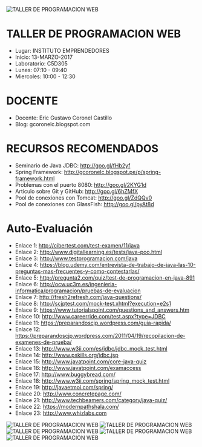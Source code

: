 ![TALLER DE PROGRAMACION WEB](https://raw.githubusercontent.com/gcoronelc/USIL_TPW_2017_1_TM/master/USIL_TPW.png)

# TALLER DE PROGRAMACION WEB

- Lugar: INSTITUTO EMPRENDEDORES
- Inicio: 13-MARZO-2017
- Laboratorio: C5D305
- Lunes: 07:10 - 09:40
- Miercoles: 10:00 - 12:30

# DOCENTE

- Docente: Eric Gustavo Coronel Castillo
- Blog: gcoronelc.blogspot.com

# RECURSOS RECOMENDADOS

- Seminario de Java JDBC: http://goo.gl/fHb2yf
- Spring Framework: http://gcoronelc.blogspot.pe/p/spring-framework.html
- Problemas con el puerto 8080: http://goo.gl/2KYG1d
- Artículo sobre Git y GitHub: http://goo.gl/6hZMfX
- Pool de conexiones con Tomcat: http://goo.gl/ZdQQv0
- Pool de conexiones con GlassFish: http://goo.gl/pyAt8d



# Auto-Evaluación

- Enlace 1: http://cibertest.com/test-examen/11/java
- Enlace 2: http://www.digitallearning.es/tests/java-poo.html
- Enlace 3: http://www.testprogramacion.com/java
- Enlace 4: https://blog.udemy.com/entrevista-de-trabajo-de-java-las-10-preguntas-mas-frecuentes-y-como-contestarlas/
- Enlace 5: http://pregunta2.com/quiz/test-de-programacion-en-java-891
- Enlace 6: http://ocw.uc3m.es/ingenieria-informatica/programacion/pruebas-de-evaluacion
- Enlace 7: http://fresh2refresh.com/java-questions/
- Enlace 8: http://scjptest.com/mock-test.xhtml?execution=e2s1
- Enlace 9: https://www.tutorialspoint.com/questions_and_answers.htm
- Enlace 10: http://www.careerride.com/test.aspx?type=JDBC
- Enlace 11: https://preparandoscjp.wordpress.com/guia-rapida/
- Enlace 12: https://preparandoscjp.wordpress.com/2011/04/19/recopilacion-de-examenes-de-prueba/
- Enlace 13: http://www.w3ii.com/es/jdbc/jdbc_mock_test.html
- Enlace 14: http://www.pskills.org/jdbc.jsp
- Enlace 15: http://www.javatpoint.com/core-java-quiz
- Enlace 16: http://www.javatpoint.com/examaccess
- Enlace 17: http://www.buggybread.com/
- Enlace 18: http://www.w3ii.com/spring/spring_mock_test.html
- Enlace 19: http://javaetmoi.com/spring/
- Enlace 20: http://www.concretepage.com/
- Enlace 21: http://www.techbeamers.com/category/java-quiz/
- Enlace 22: https://modernpathshala.com/
- Enlace 23: http://www.whizlabs.com



![TALLER DE PROGRAMACION WEB](https://raw.githubusercontent.com/gcoronelc/USIL_TPW_2017_1_TM/master/Fotos/Foto_06-06-17_02.jpg)
![TALLER DE PROGRAMACION WEB](https://raw.githubusercontent.com/gcoronelc/USIL_TPW_2017_1_TM/master/Fotos/Foto_06-06-17_03.jpg)
![TALLER DE PROGRAMACION WEB](https://raw.githubusercontent.com/gcoronelc/USIL_TPW_2017_1_TM/master/Fotos/Foto_06-06-17_05.jpg)
![TALLER DE PROGRAMACION WEB](https://raw.githubusercontent.com/gcoronelc/USIL_TPW_2017_1_TM/master/Fotos/Foto_06-06-17_12.jpg)
![TALLER DE PROGRAMACION WEB](https://raw.githubusercontent.com/gcoronelc/USIL_TPW_2017_1_TM/master/Fotos/Foto_06-06-17_14.jpg)



